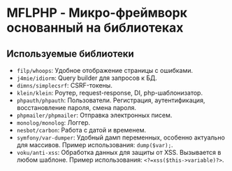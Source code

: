 # MFLPHP - Микро-фреймворк основанный на библиотеках

## Используемые библиотеки
- `filp/whoops`: Удобное отображение страницы с ошибками.
- `j4mie/idiorm`: Query builder для запросов к БД.
- `dimns/simplecsrf`: CSRF-токены.
- `klein/klein`: Роутер, request-response, DI, php-шаблонизатор.
- `phpauth/phpauth`: Пользователи. Регистрация, аутентификация, восстановление пароля, смена пароля.
- `phpmailer/phpmailer`: Отправка электронных писем.
- `monolog/monolog`: Логгер.
- `nesbot/carbon`: Работа с датой и временем.
- `symfony/var-dumper`: Удобный дамп переменных, особенно актуально для массивов. Пример использования: `dump($var);`.
- `voku/anti-xss`: Обработка данных для защиты от XSS. Вызывается в любом шаблоне. Пример использования: `<?=xss($this->variable)?>`.